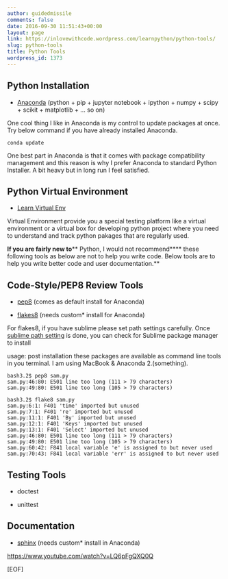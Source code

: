 ```yaml
---
author: guidedmissile
comments: false
date: 2016-09-30 11:51:43+00:00
layout: page
link: https://inlovewithcode.wordpress.com/learnpython/python-tools/
slug: python-tools
title: Python Tools
wordpress_id: 1373
---
```


## Python Installation





	
  * [Anaconda](https://docs.continuum.io/anaconda/install) (python + pip + jupyter notebook + ipython + numpy + scipy + scikit + matplotlib + ... so on)




One cool thing I like in Anaconda is my control to update packages at once. Try below command if you have already installed Anaconda.

    
    conda update


One best part in Anaconda is that it comes with package compatibility management and this reason is why I prefer Anaconda to standard Python Installer. A bit heavy but in long run I feel satisfied.




## Python Virtual Environment





	
  * [Learn Virtual Env](https://inlovewithcode.wordpress.com/2016/06/10/python-virtualenv-tips/)


Virtual Environment provide you a special testing platform like a virtual environment or a virtual box for developing python project where you need to understand and track python pakages that are regularly used.



**If you are fairly new to**** Python, I would not recommend**** these following tools as below are not to help you write code. Below tools are to help you write better code and user documentation.**






## Code-Style/PEP8 Review Tools





	
  * [pep8](https://pypi.python.org/pypi/pep8) (comes as default install for Anaconda)

	
  * [flakes8](https://anaconda.org/anaconda/flake8) (needs custom* install for Anaconda)


For flakes8, if you have sublime please set path settings carefully. Once [sublime path setting](http://www.sublimelinter.com/en/latest/usage.html) is done, you can check for Sublime package manager to install

usage: post installation these packages are available as command line tools in you terminal. I am using MacBook & Anaconda 2.(something).

    
    bash3.2$ pep8 sam.py
    sam.py:46:80: E501 line too long (111 > 79 characters)
    sam.py:49:80: E501 line too long (105 > 79 characters)
    
    bash3.2$ flake8 sam.py
    sam.py:6:1: F401 'time' imported but unused
    sam.py:7:1: F401 're' imported but unused
    sam.py:11:1: F401 'By' imported but unused
    sam.py:12:1: F401 'Keys' imported but unused
    sam.py:13:1: F401 'Select' imported but unused
    sam.py:46:80: E501 line too long (111 > 79 characters)
    sam.py:49:80: E501 line too long (105 > 79 characters)
    sam.py:60:42: F841 local variable 'e' is assigned to but never used
    sam.py:70:43: F841 local variable 'err' is assigned to but never used





## Testing Tools





	
  * doctest

	
  * unittest





## Documentation





	
  * [sphinx](https://anaconda.org/anaconda/sphinx) (needs custom* install in Anaconda)


https://www.youtube.com/watch?v=LQ6pFgQXQ0Q



[EOF]
